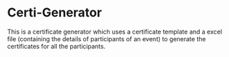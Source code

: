 # Certi-Generator
This is a certificate generator which uses a certificate template and a excel file (containing the details of participants of an event) to generate the certificates for all the participants.
